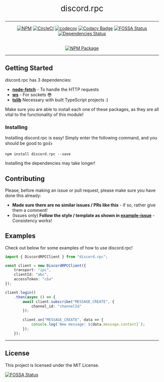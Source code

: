 <p align="center" style="font-size: 26px">
  discord.rpc
</p>

***

<div align="center">
    <p>

[![NPM](https://img.shields.io/npm/v/discord.rpc.svg?maxAge=3600&style=flat-square)](https://npmjs.com/package/discord.rpc)
[![CircleCI](https://circleci.com/gh/Visualizememe/discord.rpc.svg?style=svg)](https://circleci.com/gh/Visualizememe/discord.rpc)
[![codecov](https://codecov.io/gh/Visualizememe/discord.rpc/branch/main/graph/badge.svg)](https://codecov.io/gh/Visualizememe/discord.rpc)
[![Codacy Badge](https://app.codacy.com/project/badge/Grade/9dee8c70dd8e402f9a2f97831b98a723)](https://www.codacy.com/gh/Visualizememe/discord.rpc/dashboard?utm_source=github.com&amp;utm_medium=referral&amp;utm_content=Visualizememe/discord.rpc&amp;utm_campaign=Badge_Grade)
[![FOSSA Status](https://app.fossa.com/api/projects/git%2Bgithub.com%2FVisualizememe%2Fdiscord.rpc.svg?type=shield)](https://app.fossa.com/projects/git%2Bgithub.com%2FVisualizememe%2Fdiscord.rpc?ref=badge_shield)
[![Dependencies Status](https://status.david-dm.org/gh/Visualizememe/discord.rpc.svg)](https://david-dm.org/Visualizememe/discord.rpc)
</p>

<p>
<br/>
<a href="https://www.npmjs.com/package/discord.rpc"><img src="https://nodei.co/npm/discord.rpc.png?downloads=true&downloadRank=true&stars=true" alt="NPM Package"></a>
</p>
</div>

----

## Getting Started

discord.rpc has 3 dependencies:

- [**node-fetch**](https://www.npmjs.com/package/node-fetch) - To handle the HTTP requests
- [**ws**](https://www.npmjs.com/package/ws) - For sockets 😎
- [**tslib**](https://npmjs.com/package/tslib) Necessary with built TypeScript projects :)

Make sure you are able to install each one of these packages, as they are all vital to the functionality of this module!

### Installing

Installing discord.rpc is easy! Simply enter the following command, and you should be good to go👍

```
npm install discord.rpc --save
```

Installing the dependencies may take longer!

## Contributing

Please, before making an issue or pull request, please make sure you have done this already:

- **Made sure there are no similar issues / PRs like this** - if so, rather give them a comment!
- (Issues only) **Follow the style / template as shown in [example-issue]()** - Consistency works!

## Examples

Check out below for some examples of how to use discord.rpc!

```typescript
import { DiscordRPCClient } from "discord.rpc";

const client = new DiscordRPCClient({
    transport: "ipc",
    clientId: "abc",
    accessToken: "cba"
});

client.login()
    .then(async () => {
        await client.subscribe("MESSAGE_CREATE", {
            channel_id: "channelId"
        });
    
        client.on("MESSAGE_CREATE", data => {
            console.log(`New message: ${data.message.content}`);
        });
    });
```

---

## License

This project is licensed under the MIT License.

[![FOSSA Status](https://app.fossa.io/api/projects/git%2Bgithub.com%2FVisualizememe%2Fdiscord.rpc.svg?type=large)](https://app.fossa.io/projects/git%2Bgithub.com%2FVisualizememe%2Fdiscord.rpc?ref=badge_large)
